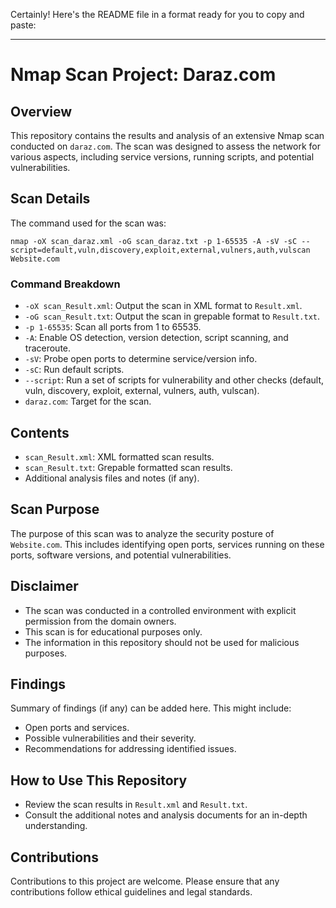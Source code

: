 Certainly! Here's the README file in a format ready for you to copy and paste:

---

# Nmap Scan Project: Daraz.com

## Overview
This repository contains the results and analysis of an extensive Nmap scan conducted on `daraz.com`. The scan was designed to assess the network for various aspects, including service versions, running scripts, and potential vulnerabilities.

## Scan Details
The command used for the scan was:
```
nmap -oX scan_daraz.xml -oG scan_daraz.txt -p 1-65535 -A -sV -sC --script=default,vuln,discovery,exploit,external,vulners,auth,vulscan Website.com
```

### Command Breakdown
- `-oX scan_Result.xml`: Output the scan in XML format to `Result.xml`.
- `-oG scan_Result.txt`: Output the scan in grepable format to `Result.txt`.
- `-p 1-65535`: Scan all ports from 1 to 65535.
- `-A`: Enable OS detection, version detection, script scanning, and traceroute.
- `-sV`: Probe open ports to determine service/version info.
- `-sC`: Run default scripts.
- `--script`: Run a set of scripts for vulnerability and other checks (default, vuln, discovery, exploit, external, vulners, auth, vulscan).
- `daraz.com`: Target for the scan.

## Contents
- `scan_Result.xml`: XML formatted scan results.
- `scan_Result.txt`: Grepable formatted scan results.
- Additional analysis files and notes (if any).

## Scan Purpose
The purpose of this scan was to analyze the security posture of `Website.com`. This includes identifying open ports, services running on these ports, software versions, and potential vulnerabilities.

## Disclaimer
- The scan was conducted in a controlled environment with explicit permission from the domain owners.
- This scan is for educational purposes only.
- The information in this repository should not be used for malicious purposes.

## Findings
Summary of findings (if any) can be added here. This might include:
- Open ports and services.
- Possible vulnerabilities and their severity.
- Recommendations for addressing identified issues.

## How to Use This Repository
- Review the scan results in `Result.xml` and `Result.txt`.
- Consult the additional notes and analysis documents for an in-depth understanding.

## Contributions
Contributions to this project are welcome. Please ensure that any contributions follow ethical guidelines and legal standards.

